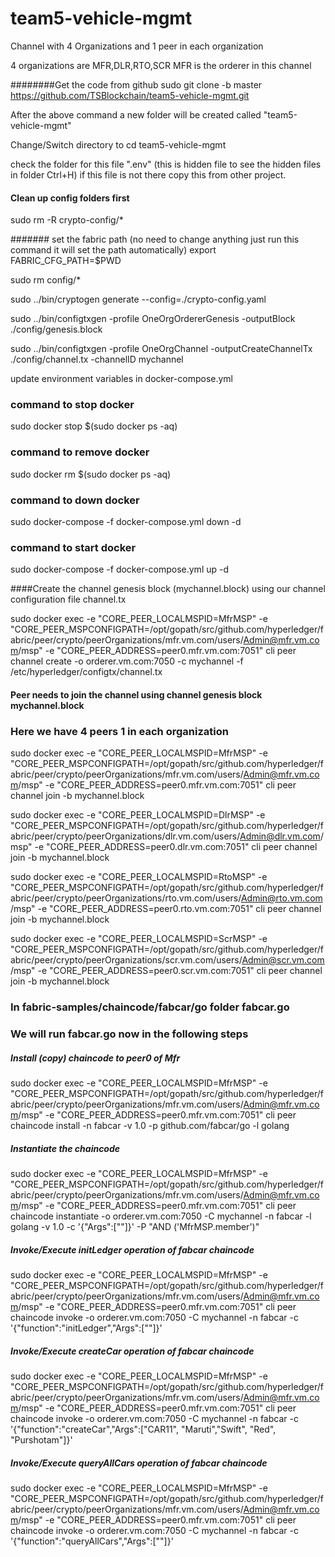 # team5-vehicle-mgmt

Channel with 4 Organizations and 1 peer in each organization

4 organizations are MFR,DLR,RTO,SCR
MFR is the orderer in this channel

########Get the code from github
sudo git clone -b master https://github.com/TSBlockchain/team5-vehicle-mgmt.git

After the above command a new folder will be created called "team5-vehicle-mgmt"

Change/Switch directory to 
cd team5-vehicle-mgmt

check the folder for this file ".env" (this is hidden file to see the hidden files in folder Ctrl+H) if this file is not there copy this from other project.

#### Clean up config folders first 
sudo rm -R crypto-config/*

####### set the fabric path (no need to change anything just run this command it will set the path automatically)
export FABRIC_CFG_PATH=$PWD

sudo rm config/*

sudo ../bin/cryptogen generate --config=./crypto-config.yaml

sudo ../bin/configtxgen -profile OneOrgOrdererGenesis -outputBlock ./config/genesis.block 

sudo ../bin/configtxgen -profile OneOrgChannel -outputCreateChannelTx ./config/channel.tx -channelID mychannel

update environment variables in docker-compose.yml

### command to stop docker
sudo docker stop $(sudo docker ps -aq)

### command to remove docker
sudo docker rm $(sudo docker ps -aq)

### command to down docker
sudo docker-compose -f docker-compose.yml down -d 

### command to start docker
sudo docker-compose -f docker-compose.yml up -d

####Create the channel genesis block (mychannel.block) using our channel configuration file channel.tx 

sudo docker exec -e "CORE_PEER_LOCALMSPID=MfrMSP" -e "CORE_PEER_MSPCONFIGPATH=/opt/gopath/src/github.com/hyperledger/fabric/peer/crypto/peerOrganizations/mfr.vm.com/users/Admin@mfr.vm.com/msp" -e "CORE_PEER_ADDRESS=peer0.mfr.vm.com:7051" cli peer channel create -o orderer.vm.com:7050 -c mychannel -f /etc/hyperledger/configtx/channel.tx

#### Peer needs to join the channel using channel genesis block mychannel.block
### Here we have 4 peers 1 in each organization
 
sudo docker exec -e "CORE_PEER_LOCALMSPID=MfrMSP" -e "CORE_PEER_MSPCONFIGPATH=/opt/gopath/src/github.com/hyperledger/fabric/peer/crypto/peerOrganizations/mfr.vm.com/users/Admin@mfr.vm.com/msp" -e "CORE_PEER_ADDRESS=peer0.mfr.vm.com:7051" cli peer channel join -b mychannel.block

sudo docker exec -e "CORE_PEER_LOCALMSPID=DlrMSP" -e "CORE_PEER_MSPCONFIGPATH=/opt/gopath/src/github.com/hyperledger/fabric/peer/crypto/peerOrganizations/dlr.vm.com/users/Admin@dlr.vm.com/msp" -e "CORE_PEER_ADDRESS=peer0.dlr.vm.com:7051" cli peer channel join -b mychannel.block

sudo docker exec -e "CORE_PEER_LOCALMSPID=RtoMSP" -e "CORE_PEER_MSPCONFIGPATH=/opt/gopath/src/github.com/hyperledger/fabric/peer/crypto/peerOrganizations/rto.vm.com/users/Admin@rto.vm.com/msp" -e "CORE_PEER_ADDRESS=peer0.rto.vm.com:7051" cli peer channel join -b mychannel.block

sudo docker exec -e "CORE_PEER_LOCALMSPID=ScrMSP" -e "CORE_PEER_MSPCONFIGPATH=/opt/gopath/src/github.com/hyperledger/fabric/peer/crypto/peerOrganizations/scr.vm.com/users/Admin@scr.vm.com/msp" -e "CORE_PEER_ADDRESS=peer0.scr.vm.com:7051" cli peer channel join -b mychannel.block


### In fabric-samples/chaincode/fabcar/go folder fabcar.go 
### We will run fabcar.go now in the following steps

##### Install (copy) chaincode to peer0 of Mfr
sudo docker exec -e "CORE_PEER_LOCALMSPID=MfrMSP" -e "CORE_PEER_MSPCONFIGPATH=/opt/gopath/src/github.com/hyperledger/fabric/peer/crypto/peerOrganizations/mfr.vm.com/users/Admin@mfr.vm.com/msp" -e "CORE_PEER_ADDRESS=peer0.mfr.vm.com:7051" cli peer chaincode install -n fabcar -v 1.0 -p github.com/fabcar/go -l golang

##### Instantiate the chaincode
sudo docker exec -e "CORE_PEER_LOCALMSPID=MfrMSP" -e "CORE_PEER_MSPCONFIGPATH=/opt/gopath/src/github.com/hyperledger/fabric/peer/crypto/peerOrganizations/mfr.vm.com/users/Admin@mfr.vm.com/msp" -e "CORE_PEER_ADDRESS=peer0.mfr.vm.com:7051" cli peer chaincode instantiate -o orderer.vm.com:7050 -C mychannel -n fabcar -l golang -v 1.0 -c '{"Args":[""]}' -P "AND ('MfrMSP.member')"

##### Invoke/Execute initLedger operation of fabcar chaincode
sudo docker exec -e "CORE_PEER_LOCALMSPID=MfrMSP" -e "CORE_PEER_MSPCONFIGPATH=/opt/gopath/src/github.com/hyperledger/fabric/peer/crypto/peerOrganizations/mfr.vm.com/users/Admin@mfr.vm.com/msp" -e "CORE_PEER_ADDRESS=peer0.mfr.vm.com:7051" cli peer chaincode invoke -o orderer.vm.com:7050 -C mychannel -n fabcar -c '{"function":"initLedger","Args":[""]}'

##### Invoke/Execute createCar operation of fabcar chaincode
sudo docker exec -e "CORE_PEER_LOCALMSPID=MfrMSP" -e "CORE_PEER_MSPCONFIGPATH=/opt/gopath/src/github.com/hyperledger/fabric/peer/crypto/peerOrganizations/mfr.vm.com/users/Admin@mfr.vm.com/msp" -e "CORE_PEER_ADDRESS=peer0.mfr.vm.com:7051" cli peer chaincode invoke -o orderer.vm.com:7050 -C mychannel -n fabcar -c '{"function":"createCar","Args":["CAR11", "Maruti","Swift", "Red", "Purshotam"]}'

##### Invoke/Execute queryAllCars operation of fabcar chaincode
sudo docker exec -e "CORE_PEER_LOCALMSPID=MfrMSP" -e "CORE_PEER_MSPCONFIGPATH=/opt/gopath/src/github.com/hyperledger/fabric/peer/crypto/peerOrganizations/mfr.vm.com/users/Admin@mfr.vm.com/msp" -e "CORE_PEER_ADDRESS=peer0.mfr.vm.com:7051" cli peer chaincode invoke -o orderer.vm.com:7050 -C mychannel -n fabcar -c '{"function":"queryAllCars","Args":[""]}'


  
